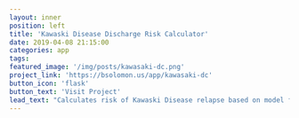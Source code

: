 ```yaml
---
layout: inner
position: left
title: 'Kawaski Disease Discharge Risk Calculator'
date: 2019-04-08 21:15:00
categories: app
tags:
featured_image: '/img/posts/kawasaki-dc.png'
project_link: 'https://bsolomon.us/app/kawasaki-dc'
button_icon: 'flask'
button_text: 'Visit Project'
lead_text: "Calculates risk of Kawaski Disease relapse based on model from Hester *et al.* (2019) PMID: 31501220"
---
```

